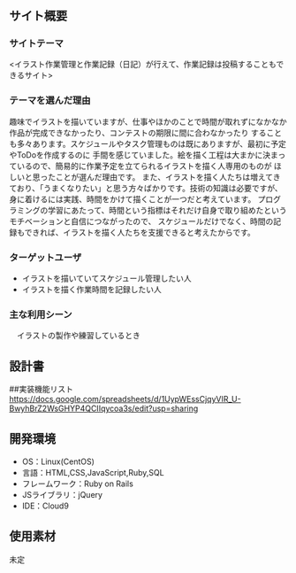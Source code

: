 # <dillping>

## サイト概要

### サイトテーマ
<イラスト作業管理と作業記録（日記）が行えて、作業記録は投稿することもできるサイト>

### テーマを選んだ理由
趣味でイラストを描いていますが、仕事やほかのことで時間が取れずになかなか作品が完成できなかったり、コンテストの期限に間に合わなかったり
することも多々あります。スケジュールやタスク管理ものは既にありますが、最初に予定やToDoを作成するのに
手間を感じていました。絵を描く工程は大まかに決まっているので、簡易的に作業予定を立てられるイラストを描く人専用のものが
ほしいと思ったことが選んだ理由です。
また、イラストを描く人たちは増えてきており、「うまくなりたい」と思う方々ばかりです。技術の知識は必要ですが、
身に着けるには実践、時間をかけて描くことが一つだと考えています。
プログラミングの学習にあたって、時間という指標はそれだけ自身で取り組めたというモチベーションと自信につながったので、
スケジュールだけでなく、時間の記録もできれば、イラストを描く人たちを支援できると考えたからです。

### ターゲットユーザ
- イラストを描いていてスケジュール管理したい人
- イラストを描く作業時間を記録したい人

### 主な利用シーン
　イラストの製作や練習しているとき

## 設計書

##実装機能リスト
 https://docs.google.com/spreadsheets/d/1UypWEssCjqyVIR_U-BwyhBrZ2WsGHYP4QCIIqycoa3s/edit?usp=sharing


## 開発環境
- OS：Linux(CentOS)
- 言語：HTML,CSS,JavaScript,Ruby,SQL
- フレームワーク：Ruby on Rails
- JSライブラリ：jQuery
- IDE：Cloud9

## 使用素材
未定
